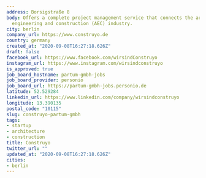 ```yaml
---
address: Borsigstraße 8
body: Offers a complete project management service that connects the architecture,
  engineering and construction (AEC) industry.
city: berlin
company_url: https://www.construyo.de
country: germany
created_at: "2020-09-08T16:27:18.626Z"
draft: false
facebook_url: https://www.facebook.com/wirsindConstruyo
instagram_url: https://www.instagram.com/wirsindconstruyo
is_approved: true
job_board_hostname: partum-gmbh-jobs
job_board_provider: personio
job_board_url: https://partum-gmbh-jobs.personio.de
latitude: 52.529284
linkedin_url: https://www.linkedin.com/company/wirsindconstruyo
longitude: 13.390135
postal_code: "10115"
slug: construyo-partum-gmbh
tags:
- startup
- architecture
- construction
title: Construyo
twitter_url: ""
updated_at: "2020-09-08T16:27:18.626Z"
cities:
- berlin
---
```

